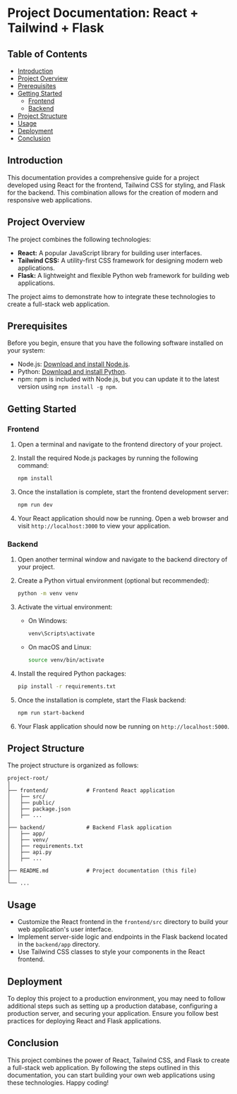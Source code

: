 # Project Documentation: React + Tailwind + Flask

## Table of Contents

- [Introduction](#introduction)
- [Project Overview](#project-overview)
- [Prerequisites](#prerequisites)
- [Getting Started](#getting-started)
  - [Frontend](#frontend)
  - [Backend](#backend)
- [Project Structure](#project-structure)
- [Usage](#usage)
- [Deployment](#deployment)
- [Conclusion](#conclusion)

## Introduction

This documentation provides a comprehensive guide for a project developed using React for the frontend, Tailwind CSS for styling, and Flask for the backend. This combination allows for the creation of modern and responsive web applications.

## Project Overview

The project combines the following technologies:

- **React:** A popular JavaScript library for building user interfaces.
- **Tailwind CSS:** A utility-first CSS framework for designing modern web applications.
- **Flask:** A lightweight and flexible Python web framework for building web applications.

The project aims to demonstrate how to integrate these technologies to create a full-stack web application.

## Prerequisites

Before you begin, ensure that you have the following software installed on your system:

- Node.js: [Download and install Node.js](https://nodejs.org/).
- Python: [Download and install Python](https://www.python.org/downloads/).
- npm: npm is included with Node.js, but you can update it to the latest version using `npm install -g npm`.

## Getting Started

### Frontend

1. Open a terminal and navigate to the frontend directory of your project.
2. Install the required Node.js packages by running the following command:

   ```bash
   npm install
   ```

3. Once the installation is complete, start the frontend development server:

   ```bash
   npm run dev
   ```

4. Your React application should now be running. Open a web browser and visit `http://localhost:3000` to view your application.

### Backend

1. Open another terminal window and navigate to the backend directory of your project.
2. Create a Python virtual environment (optional but recommended):

   ```bash
   python -m venv venv
   ```

3. Activate the virtual environment:

   - On Windows:

     ```bash
     venv\Scripts\activate
     ```

   - On macOS and Linux:

     ```bash
     source venv/bin/activate
     ```

4. Install the required Python packages:

   ```bash
   pip install -r requirements.txt
   ```

5. Once the installation is complete, start the Flask backend:

   ```bash
   npm run start-backend
   ```

6. Your Flask application should now be running on `http://localhost:5000`.

## Project Structure

The project structure is organized as follows:

```plaintext
project-root/
│
├── frontend/            # Frontend React application
│   ├── src/
│   ├── public/
│   ├── package.json
│   ├── ...
│
├── backend/             # Backend Flask application
│   ├── app/
│   ├── venv/
│   ├── requirements.txt
│   ├── api.py
│   ├── ...
│
├── README.md            # Project documentation (this file)
│
└── ...
```

## Usage

- Customize the React frontend in the `frontend/src` directory to build your web application's user interface.
- Implement server-side logic and endpoints in the Flask backend located in the `backend/app` directory.
- Use Tailwind CSS classes to style your components in the React frontend.

## Deployment

To deploy this project to a production environment, you may need to follow additional steps such as setting up a production database, configuring a production server, and securing your application. Ensure you follow best practices for deploying React and Flask applications.

## Conclusion

This project combines the power of React, Tailwind CSS, and Flask to create a full-stack web application. By following the steps outlined in this documentation, you can start building your own web applications using these technologies. Happy coding!